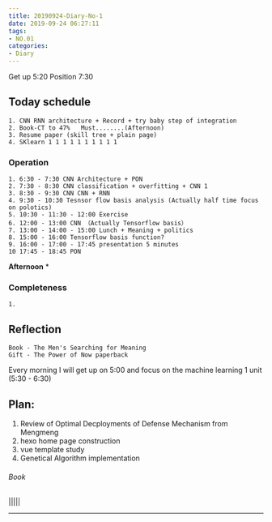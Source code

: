 ```yaml
---
title: 20190924-Diary-No-1
date: 2019-09-24 06:27:11
tags:
- NO.01
categories:
- Diary
---
```



Get up 5:20  Position 7:30 

## Today schedule 
	1. CNN RNN architecture + Record + try baby step of integration
	2. Book-CT to 47% 	Must........(Afternoon)
	3. Resume paper (skill tree + plain page)
	4. SKlearn 1 1 1 1 1 1 1 1 1 1

### Operation
	1. 6:30 - 7:30 CNN Architecture + PON
	2. 7:30 - 8:30 CNN classification + overfitting + CNN 1
	3. 8:30 - 9:30 CNN CNN + RNN 
	4. 9:30 - 10:30 Tesnsor flow basis analysis (Actually half time focus on polotics)
	5. 10:30 - 11:30 - 12:00 Exercise
	6. 12:00 - 13:00 CNN （Actually Tensorflow basis）
	7. 13:00 - 14:00 - 15:00 Lunch + Meaning + politics 
	8. 15:00 - 16:00 Tensorflow basis function?
	9. 16:00 - 17:00 - 17:45 presentation 5 minutes
	10 17:45 - 18:45 PON



**Afternoon** 
	* 

	

### Completeness
	1. 




## Reflection
 	Book - The Men's Searching for Meaning
 	Gift - The Power of Now paperback

 Every morning I will get up on 5:00 and focus on the machine learning 1 unit (5:30 - 6:30)


## Plan: 
1. Review of Optimal Decployments of Defense Mechanism from Mengmeng
2. hexo home page construction 
3. vue template study
4. Genetical Algorithm implementation

###### Book

|||||


---







